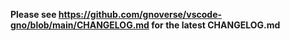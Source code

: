 **Please see https://github.com/gnoverse/vscode-gno/blob/main/CHANGELOG.md for the latest CHANGELOG.md**